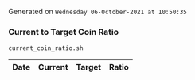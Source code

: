 Generated on `Wednesday 06-October-2021 at 10:50:35`

### Current to Target Coin Ratio
`current_coin_ratio.sh`

Date|Current|Target|Ratio
---|---|---|---
